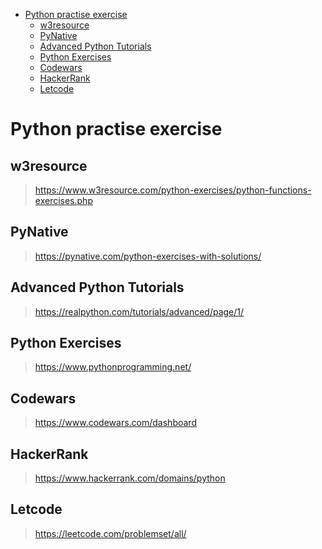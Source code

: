 
<!-- TOC -->

- [Python practise exercise](#python-practise-exercise)
    - [w3resource](#w3resource)
    - [PyNative](#pynative)
    - [Advanced Python Tutorials](#advanced-python-tutorials)
    - [Python Exercises](#python-exercises)
    - [Codewars](#codewars)
    - [HackerRank](#hackerrank)
    - [Letcode](#letcode)

<!-- /TOC -->

# Python practise exercise

## w3resource

> https://www.w3resource.com/python-exercises/python-functions-exercises.php

## PyNative

> https://pynative.com/python-exercises-with-solutions/

## Advanced Python Tutorials

> https://realpython.com/tutorials/advanced/page/1/

## Python Exercises

> https://www.pythonprogramming.net/

## Codewars

> https://www.codewars.com/dashboard

## HackerRank

> https://www.hackerrank.com/domains/python

## Letcode

> https://leetcode.com/problemset/all/
